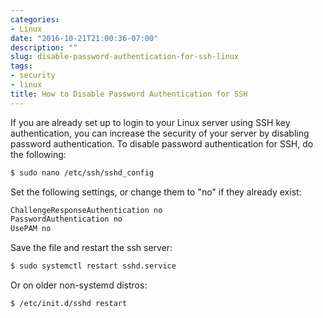 ```yaml
---
categories:
- Linux
date: "2016-10-21T21:00:36-07:00"
description: ""
slug: disable-password-authentication-for-ssh-linux
tags:
- security
- linux
title: How to Disable Password Authentication for SSH
---
```


If you are already set up to login to your Linux server using SSH key authentication, you can increase the security of your server by disabling password authentication. To disable password authentication for SSH, do the following:

```bash
$ sudo nano /etc/ssh/sshd_config
```

Set the following settings, or change them to "no" if they already exist:

```bash
ChallengeResponseAuthentication no
PasswordAuthentication no
UsePAM no
```

Save the file and restart the ssh server:

```bash
$ sudo systemctl restart sshd.service
```

Or on older non-systemd distros:

```bash
$ /etc/init.d/sshd restart
```
